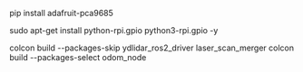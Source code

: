 pip install adafruit-pca9685

<!-- pip install RPi.GPIO -->
sudo apt-get install python-rpi.gpio python3-rpi.gpio -y


colcon build --packages-skip ydlidar_ros2_driver laser_scan_merger
colcon build --packages-select odom_node